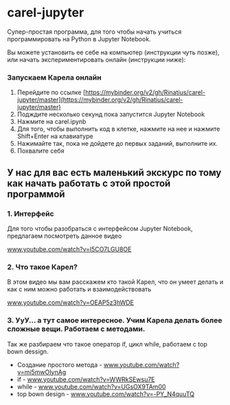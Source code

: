 # carel-jupyter

Супер-простая программа, для того чтобы начать учиться программировать на Python в Jupyter Notebook.

Вы можете установить ее себе на компьютер (инструкции чуть позже), или начать экспериментировать онлайн (инструкции ниже):

### Запускаем Карела онлайн

1. Перейдите по ссылке [https://mybinder.org/v2/gh/Rinatius/carel-jupyter/master](https://mybinder.org/v2/gh/Rinatius/carel-jupyter/master)
1. Подждите несколько секунд пока запустится Jupyter Notebook
1. Нажмите на carel.ipynb
1. Для того, чтобы выполнить код в клетке, нажмите на нее и нажмите Shift+Enter на клавиатуре
1. Нажимайте так, пока не дойдете до первых заданий, выполните их.
1. Похвалите себя

## У нас для вас есть маленький экскурс по тому как начать работать с этой простой программой

### 1. Интерфейс

Для того чтобы разобраться с интерфейсом Jupyter Notebook, предлагаем посмотреть данное видео

www.youtube.com/watch?v=l5CO7LGU8OE

### 2. Что такое Карел? 

В этом видео мы вам расскажем кто такой Карел, что он умеет делать и как с ним можно работать и взаимодействовать

www.youtube.com/watch?v=OEAP5z3hWDE

### 3. УуУ... а тут самое интересное. Учим Карела делать более сложные вещи. Работаем с методами.

Так же разбираем что такое оператор if, цикл while, работаем с top bown dessign. 

- Создание простого метода - www.youtube.com/watch?v=mi5mwOIynAg
- if - www.youtube.com/watch?v=WWRkSEwsu7E
- while - www.youtube.com/watch?v=UGsOX9TAm00
- top bown design - www.youtube.com/watch?v=-PY_N4quuTQ


